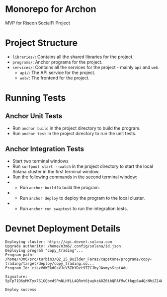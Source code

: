 # Monorepo for Archon
MVP for Riseon SocialFi Project

# Project Structure

- `libraries/`: Contains all the shared libraries for the project.
- `programs/`: Anchor programs for the project.
- `services/`: Contains all the services for the project - mainly `api` and `web`.
  * `api/`: The API service for the project.
  * `web/`: The frontend for the project.

# Running Tests

## Anchor Unit Tests

- Run `anchor build` in the project directory to build the program.
- Run `anchor test` in the project directory to run the unit tests.

## Anchor Integration Tests

- Start two terminal windows
- Run `surfpool start --watch` in the project directory to start the local Solana cluster in the first terminal window.
- Run the following commands in the second terminal window:
- - Run `anchor build` to build the program.
- - Run `anchor deploy` to deploy the program to the local cluster.
- - Run `anchor run swaptest` to run the integration tests.

# Devnet Deployment Details
```text
Deploying cluster: https://api.devnet.solana.com
Upgrade authority: /home/n3m6/.config/solana/id.json
Deploying program "copy_trading"...
Program path: /home/n3m6/src/turbin3/Q2_25_Builder_Faraz/capstone/programs/copy-trading/target/deploy/copy_trading.so...
Program Id: riszVdWEkdGsVJcV5ZbYDzt9TZCJbyJAvmysSrpiWdu

Signature: 5pTp71D6yMKTyx7S1GQbxdSPnNLHfLL4QRot6jwykzA8Z6ibQPAfMwCtkgp6a4QcNhiZ14WmckKNQCbrXrhNnNVh

Deploy success
```
